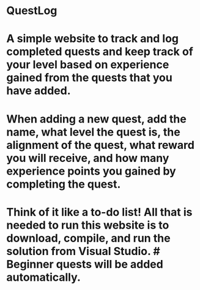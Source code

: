 # QuestLog
# A simple website to track and log completed quests and keep track of your level based on experience gained from the quests that you have added.
# When adding a new quest, add the name, what level the quest is, the alignment of the quest, what reward you will receive, and how many experience points you gained by completing the quest. 
# Think of it like a to-do list! All that is needed to run this website is to download, compile, and run the solution from Visual Studio. # Beginner quests will be added automatically.
